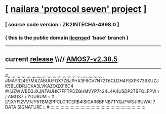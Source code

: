 
# [ [nailara 'protocol seven' project](http://nailara.network/) ]

### [ source code version : ZK2INTECHA-4898.0 ]

### ( this is the public domain [license](../license)d 'base' branch )
---
## current [release](https://github.com/nailara-technologies/protocol-7/releases) \\\\// [AMOS7-v2.38.5](https://github.com/nailara-technologies/protocol-7/releases/tag/AMOS7-v2.38.5)
---

#,,..,...,,..,.,,,,,,,,,,,,,,,...,,.,,.,.,...,.,.,...,...,..,,..,,.,,,.,,,,.,,
#MAY324E7MAZABUUFOX7ZBJPHA3F6OV7N72T6CU2H4FSXPK736XUZJK5BLCDRJCKA3LVKAZOQXF6C4
#\\\|JZWWBD3JXJNTAUHK7FFTPDZGHMVYP7424L4A4USDP3TBFQLFPVI \ / AMOS7 \ YOURUM ::
#\[7]XYFI2VV7JY5TBM2PPCLGRCERB4ISIGAR6BFNB7TYQJFWSJI6UWAI 7  DATA SIGNATURE ::
#:::::::::::::::::::::::::::::::::::::::::::::::::::::::::::::::::::::::::::::
